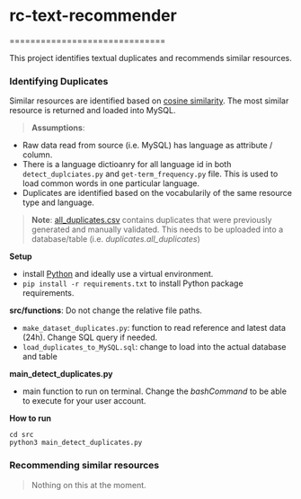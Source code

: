  # rc-text-recommender 
  ============================== 

 This project identifies textual duplicates and recommends similar resources. 
 
 ### Identifying Duplicates
 Similar resources are identified based on [cosine similarity](https://en.wikipedia.org/wiki/Cosine_similarity). The most similar resource is returned and loaded into MySQL. 
 
 > **Assumptions**: 
 - Raw data read from source (i.e. MySQL) has language as attribute / column. 
 - There is a language dictioanry for all language id in both `detect_duplciates.py` and `get-term_frequency.py` file. This is used to load common words in one particular language. 
 - Duplicates are identified based on the vocabularily of the same resource type and language. 

 
 > **Note**: [all_duplicates.csv](data/all_duplicates.csv) contains duplicates that were previously generated and manually validated. This needs to be uploaded into a database/table (i.e. *duplicates.all_duplicates*)
 
 **Setup**
 - install [Python](www.python.org) and ideally use a virtual environment. 
 - `pip install -r requirements.txt` to install Python package requirements.
 
 **src/functions**: Do not change the relative file paths. 
 - `make_dataset_duplicates.py`: function to read reference and latest data (24h). Change SQL query if needed.
 - `load_duplicates_to_MySQL.sql`: change to load into the actual database and table
 
 **main_detect_duplicates.py** 
 - main function to run on terminal. Change the *bashCommand* to be able to execute for your user account.
 
 **How to run**
 ```
 cd src
 python3 main_detect_duplicates.py 
 ```

 
 ### Recommending similar resources 
 > Nothing on this at the moment.


 

